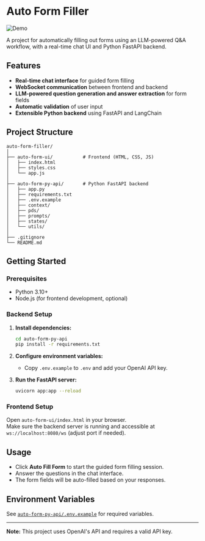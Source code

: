 # Auto Form Filler

![Demo](https://github.com/IamHassanAb/auto-form-filler/raw/main/assets/Gif.gif)


A project for automatically filling out forms using an LLM-powered Q&A workflow, with a real-time chat UI and Python FastAPI backend.

## Features

- **Real-time chat interface** for guided form filling
- **WebSocket communication** between frontend and backend
- **LLM-powered question generation and answer extraction** for form fields
- **Automatic validation** of user input
- **Extensible Python backend** using FastAPI and LangChain

## Project Structure

```
auto-form-filler/
│
├── auto-form-ui/           # Frontend (HTML, CSS, JS)
│   ├── index.html
│   ├── styles.css
│   └── app.js
│
├── auto-form-py-api/       # Python FastAPI backend
│   ├── app.py
│   ├── requirements.txt
│   ├── .env.example
│   ├── context/
│   ├── pds/
│   ├── prompts/
│   ├── states/
│   └── utils/
│
├── .gitignore
└── README.md
```

## Getting Started

### Prerequisites

- Python 3.10+
- Node.js (for frontend development, optional)

### Backend Setup

1. **Install dependencies:**
    ```sh
    cd auto-form-py-api
    pip install -r requirements.txt
    ```

2. **Configure environment variables:**
    - Copy `.env.example` to `.env` and add your OpenAI API key.

3. **Run the FastAPI server:**
    ```sh
    uvicorn app:app --reload
    ```

### Frontend Setup

Open `auto-form-ui/index.html` in your browser.  
Make sure the backend server is running and accessible at `ws://localhost:8080/ws` (adjust port if needed).

## Usage

- Click **Auto Fill Form** to start the guided form filling session.
- Answer the questions in the chat interface.
- The form fields will be auto-filled based on your responses.

## Environment Variables

See [`auto-form-py-api/.env.example`](auto-form-py-api/.env.example) for required variables.

---

**Note:** This project uses OpenAI's API and requires a valid API key.
